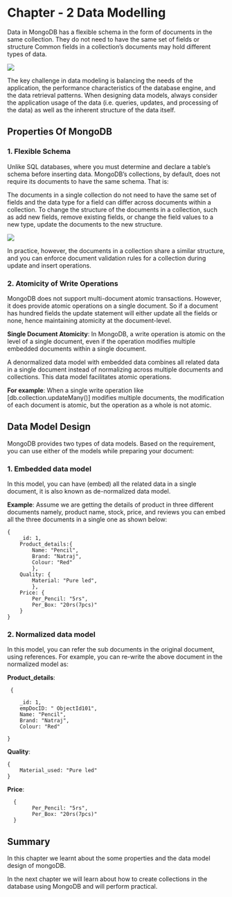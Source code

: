 # Chapter - 2 Data Modelling

Data in MongoDB has a flexible schema in the form of documents in the same collection. They do not need to have the same set of fields or structure Common fields in a collection’s documents may hold different types of data. 

<img src="https://4.bp.blogspot.com/-edz2_QrFvCE/UnzBhKZE3FI/AAAAAAAAAEs/bTEsqnZFTXw/w1200-h630-p-k-no-nu/SQL-MongoDB+Correspondence.PNG" height="" width="">

The key challenge in data modeling is balancing the needs of the application, the performance characteristics of the database engine, and the data retrieval patterns. When designing data models, always consider the application usage of the data (i.e. queries, updates, and processing of the data) as well as the inherent structure of the data itself.

## Properties Of MongoDB

### 1. Flexible Schema
Unlike SQL databases, where you must determine and declare a table’s schema before inserting data. MongoDB’s collections, by default, does not require its documents to have the same schema. That is:

 The documents in a single collection do not need to have the same set of fields and the data type for a field can differ across documents within a collection.
To change the structure of the documents in a collection, such as add new fields, remove existing fields, or change the field values to a new type, update the documents to the new structure.


<img src="https://image.slidesharecdn.com/emeaqawebinar3-121229140656-phpapp02/95/slide-4-1024.jpg" height="" width="">

In practice, however, the documents in a collection share a similar structure, and you can enforce document validation rules for a collection during update and insert operations. 

### 2. Atomicity of Write Operations
MongoDB does not support multi-document atomic transactions. However, it does provide atomic operations on a single document. So if a document has hundred fields the update statement will either update all the fields or none, hence maintaining atomicity at the document-level.

 **Single Document Atomicity**: In MongoDB, a write operation is atomic on the level of a single document, even if the operation modifies multiple embedded documents within a single document.

A denormalized data model with embedded data combines all related data in a single document instead of normalizing across multiple documents and collections. This data model facilitates atomic operations.

**For example**: When a single write operation like [db.collection.updateMany()] modifies multiple documents, the modification of each document is atomic, but the operation as a whole is not atomic.

## Data Model Design
MongoDB provides two types of data models. Based on the requirement, you can use either of the models while preparing your document:

### 1. Embedded data model

In this model, you can have (embed) all the related data in a single document, it is also known as de-normalized data model.

**Example**: Assume we are getting the details of product in three different documents namely, product name, stock, price, and reviews you can embed all the three documents in a single one as shown below:


    {
    	_id: 1,
    	Product_details:{
    		Name: "Pencil",
    		Brand: "Natraj",
            Colour: "Red"
    		},
    	Quality: {
    		Material: "Pure led",
    		},
    	Price: {
    		Per_Pencil: "5rs",
            Per_Box: "20rs(7pcs)"
    	}
    }


### 2. Normalized data model 

In this model, you can refer the sub documents in the original document, using references. For example, you can re-write the above document in the normalized model as:

  **Product_details**:
           
	 {
           
		_id: 1,
		empDocID: " ObjectId101",   
		Name: "Pencil",
		Brand: "Natraj",
		Colour: "Red"
           
	}
    
**Quality**:   
  
    {
    	Material_used: "Pure led"
    }

**Price**:
      
	  {
    		Per_Pencil: "5rs",
            Per_Box: "20rs(7pcs)"
      }
## Summary
In this chapter we learnt about the some properties and the data model design of mongoDB.

In the next chapter we will learn about how to create collections in the database using MongoDB and will perform practical.